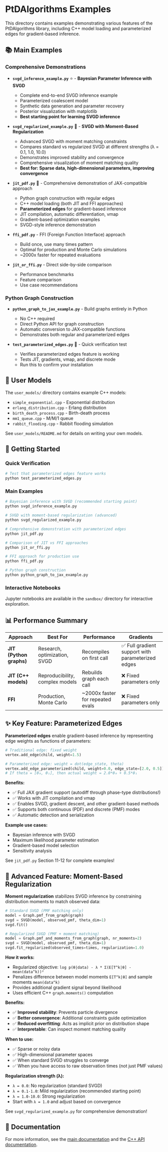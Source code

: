 # PtDAlgorithms Examples

This directory contains examples demonstrating various features of the PtDAlgorithms library, including C++ model loading and parameterized edges for gradient-based inference.

## 📚 Main Examples

### Comprehensive Demonstrations

- **`svgd_inference_example.py`** ⭐ - **Bayesian Parameter Inference with SVGD**
  - Complete end-to-end SVGD inference example
  - Parameterized coalescent model
  - Synthetic data generation and parameter recovery
  - Posterior visualization with matplotlib
  - **Best starting point for learning SVGD inference**

- **`svgd_regularized_example.py`** 🎯 - **SVGD with Moment-Based Regularization**
  - Advanced SVGD with moment matching constraints
  - Compares standard vs regularized SVGD at different strengths (λ = 0.1, 1.0, 10.0)
  - Demonstrates improved stability and convergence
  - Comprehensive visualization of moment matching quality
  - **Best for: Sparse data, high-dimensional parameters, improving convergence**

- **`jit_pdf.py`** 🎯 - Comprehensive demonstration of JAX-compatible approach
  - Python graph construction with regular edges
  - C++ model loading (both JIT and FFI approaches)
  - **Parameterized edges** for gradient-based inference
  - JIT compilation, automatic differentiation, vmap
  - Gradient-based optimization examples
  - SVGD-style inference demonstration

- **`ffi_pdf.py`** - FFI (Foreign Function Interface) approach
  - Build once, use many times pattern
  - Optimal for production and Monte Carlo simulations
  - ~2000x faster for repeated evaluations

- **`jit_or_ffi.py`** - Direct side-by-side comparison
  - Performance benchmarks
  - Feature comparison
  - Use case recommendations

### Python Graph Construction

- **`python_graph_to_jax_example.py`** - Build graphs entirely in Python
  - No C++ required
  - Direct Python API for graph construction
  - Automatic conversion to JAX-compatible functions
  - Demonstrates both regular and parameterized edges

- **`test_parameterized_edges.py`** 🧪 - Quick verification test
  - Verifies parameterized edges feature is working
  - Tests JIT, gradients, vmap, and discrete mode
  - Run this to confirm your installation

## 🔧 User Models

The `user_models/` directory contains example C++ models:
- `simple_exponential.cpp` - Exponential distribution
- `erlang_distribution.cpp` - Erlang distribution
- `birth_death_process.cpp` - Birth-death process
- `mm1_queue.cpp` - M/M/1 queue
- `rabbit_flooding.cpp` - Rabbit flooding simulation

See `user_models/README.md` for details on writing your own models.

## 🚀 Getting Started

### Quick Verification

```bash
# Test that parameterized edges feature works
python test_parameterized_edges.py
```

### Main Examples

```bash
# Bayesian inference with SVGD (recommended starting point)
python svgd_inference_example.py

# SVGD with moment-based regularization (advanced)
python svgd_regularized_example.py

# Comprehensive demonstration with parameterized edges
python jit_pdf.py

# Comparison of JIT vs FFI approaches
python jit_or_ffi.py

# FFI approach for production use
python ffi_pdf.py

# Python graph construction
python python_graph_to_jax_example.py
```

### Interactive Notebooks

Jupyter notebooks are available in the `sandbox/` directory for interactive exploration.

## 📊 Performance Summary

| Approach | Best For | Performance | Gradients |
|----------|----------|-------------|-----------|
| **JIT (Python graphs)** | Research, optimization, SVGD | Recompiles on first call | ✅ Full gradient support with parameterized edges |
| **JIT (C++ models)** | Reproducibility, complex models | Rebuilds graph each call | ❌ Fixed parameters only |
| **FFI** | Production, Monte Carlo | ~2000x faster for repeated evals | ❌ Fixed parameters only |

## ✨ Key Feature: Parameterized Edges

**Parameterized edges** enable gradient-based inference by representing edge weights as functions of parameters:

```python
# Traditional edge: fixed weight
vertex.add_edge(child, weight=1.5)

# Parameterized edge: weight = dot(edge_state, theta)
vertex.add_edge_parameterized(child, weight=0.0, edge_state=[2.0, 0.5])
# If theta = [θ₀, θ₁], then actual weight = 2.0*θ₀ + 0.5*θ₁
```

**Benefits:**
- ✅ Full JAX gradient support (autodiff through phase-type distributions!)
- ✅ Works with JIT compilation and vmap
- ✅ Enables SVGD, gradient descent, and other gradient-based methods
- ✅ Supports both continuous (PDF) and discrete (PMF) modes
- ✅ Automatic detection and serialization

**Example use cases:**
- Bayesian inference with SVGD
- Maximum likelihood parameter estimation
- Gradient-based model selection
- Sensitivity analysis

See `jit_pdf.py` Section 11-12 for complete examples!

## 🎯 Advanced Feature: Moment-Based Regularization

**Moment regularization** stabilizes SVGD inference by constraining distribution moments to match observed data:

```python
# Standard SVGD (PMF matching only)
model = Graph.pmf_from_graph(graph)
svgd = SVGD(model, observed_pmf, theta_dim=1)
svgd.fit()

# Regularized SVGD (PMF + moment matching)
model = Graph.pmf_and_moments_from_graph(graph, nr_moments=2)
svgd = SVGD(model, observed_pmf, theta_dim=1)
svgd.fit_regularized(observed_times=times, regularization=1.0)
```

**How it works:**
- Regularized objective: `log p(θ|data) - λ * Σ(E[T^k|θ] - mean(data^k))²`
- Penalizes difference between model moments `E[T^k|θ]` and sample moments `mean(data^k)`
- Provides additional gradient signal beyond likelihood
- Uses efficient C++ `graph.moments()` computation

**Benefits:**
- ✅ **Improved stability**: Prevents particle divergence
- ✅ **Better convergence**: Additional constraints guide optimization
- ✅ **Reduced overfitting**: Acts as implicit prior on distribution shape
- ✅ **Interpretable**: Can inspect moment matching quality

**When to use:**
- ✅ Sparse or noisy data
- ✅ High-dimensional parameter spaces
- ✅ When standard SVGD struggles to converge
- ✅ When you have access to raw observation times (not just PMF values)

**Regularization strength (λ):**
- `λ = 0.0`: No regularization (standard SVGD)
- `λ = 0.1-1.0`: Mild regularization (recommended starting point)
- `λ = 1.0-10.0`: Strong regularization
- Start with `λ = 1.0` and adjust based on convergence

See `svgd_regularized_example.py` for comprehensive demonstration!

## 📖 Documentation

For more information, see the [main documentation](../README.md) and the [C++ API documentation](../api/cpp/README.md).